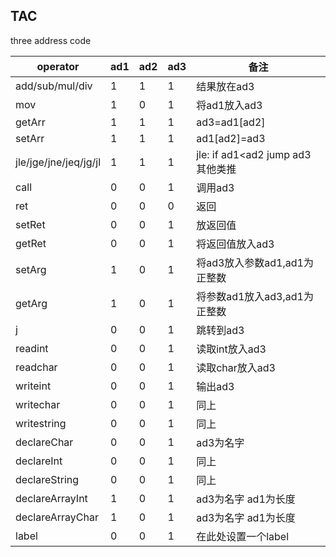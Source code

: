 ## TAC

three address code

| operator              | ad1  | ad2  | ad3  | 备注                              |
| --------------------- | ---- | ---- | ---- | --------------------------------- |
| add/sub/mul/div       | 1    | 1    | 1    | 结果放在ad3                       |
| mov                   | 1    | 0    | 1    | 将ad1放入ad3                      |
| getArr                | 1    | 1    | 1    | ad3=ad1[ad2]                      |
| setArr                | 1    | 1    | 1    | ad1[ad2]=ad3                      |
| jle/jge/jne/jeq/jg/jl | 1    | 1    | 1    | jle: if ad1<ad2 jump ad3 其他类推 |
| call                  | 0    | 0    | 1    | 调用ad3                           |
| ret                   | 0    | 0    | 0    | 返回                              |
| setRet                | 0    | 0    | 1    | 放返回值                          |
| getRet                | 0    | 0    | 1    | 将返回值放入ad3                   |
| setArg                | 1    | 0    | 1    | 将ad3放入参数ad1,ad1为正整数            |
| getArg                | 1    | 0    | 1    | 将参数ad1放入ad3,ad1为正整数            |
| j                     | 0    | 0    | 1    | 跳转到ad3                         |
| readint               | 0    | 0    | 1    | 读取int放入ad3                    |
| readchar              | 0    | 0    | 1    | 读取char放入ad3                   |
| writeint              | 0    | 0    | 1    | 输出ad3                           |
| writechar             | 0    | 0    | 1    | 同上                              |
| writestring           | 0    | 0    | 1    | 同上                              |
| declareChar           | 0    | 0    | 1    | ad3为名字                         |
| declareInt            | 0    | 0    | 1    | 同上                              |
| declareString         | 0    | 0    | 1    | 同上                              |
| declareArrayInt       | 1    | 0    | 1    | ad3为名字 ad1为长度               |
| declareArrayChar      | 1    | 0    | 1    | ad3为名字 ad1为长度               |
| label                 | 0    | 0    | 1    | 在此处设置一个label               |
